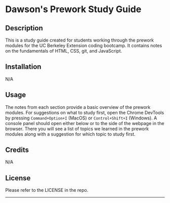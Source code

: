 # Dawson's Prework Study Guide

## Description

This is a study guide created for students working through the prework modules for the UC Berkeley Extension coding bootcamp. It contains notes on the fundamentals of HTML, CSS, git, and JavaScript.  

## Installation

N/A

## Usage

The notes from each section provide a basic overview of the prework modules. For suggestions on what to study first, open the Chrome DevTools by pressing ```Command+Option+I``` (MacOS) or ```Control+Shift+I``` (Windows).  A console panel should open either below or to the side of the webpage in the browser.  There you will see a list of topics we learned in the prework modules along with a suggestion for which topic to study first.  

## Credits

N/A

## License

Please refer to the LICENSE in the repo.

---

